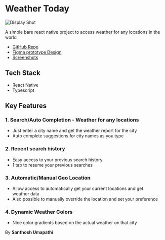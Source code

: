 # Weather Today

![Display Shot](./assets/screenshots/Display%20Shot.png)

A simple bare react native project to access weather for any locations in the world

- [GitHub Repo](https://github.com/Santhosh-Umapathi/Weather-Today)
- [Figma prototype Design](https://www.figma.com/design/ab5lCYVJog2i6Gts5sWEht/Weather-Today?node-id=0-1&t=utth5dsjSRQhPMpH-1)
- [Screenshots](./assets/screenshots)

## Tech Stack

- React Native
- Typescript

## Key Features

### 1. Search/Auto Completion - Weather for any locations

- Just enter a city name and get the weather report for the city
- Auto complete suggestions for city names as you type

### 2. Recent search history

- Easy access to your previous search history
- 1 tap to resume your previous searches

### 3. Automatic/Manual Geo Location

- Allow access to automatically get your current locations and get weather data
- Also possible to manually override the location and set your preference

### 4. Dynamic Weather Colors

- Nice color gradients based on the actual weather on that city

By
**Santhosh Umapathi**

